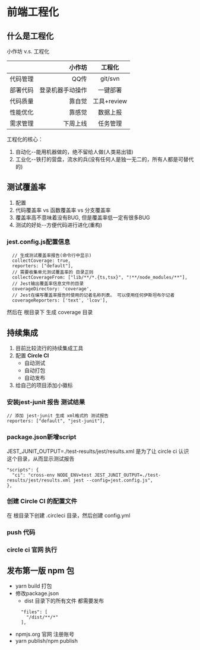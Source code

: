 # 前端工程化
## 什么是工程化
小作坊 v.s. 工程化

|  | 小作坊 | 工程化 |
| :------| ------: | :--------: |
| 代码管理 | QQ传 | git/svn |
| 部署代码 | 登录机器手动操作 | 一键部署 |
| 代码质量 | 靠自觉 | 工具+review |
| 性能优化 | 靠感觉 | 数据上报 |
| 需求管理 | 下周上线 | 任务管理 |
工程化的核心：
 1. 自动化--能用机器做的，绝不留给人做(人类易出错)
 2. 工业化--铁打的营盘，流水的兵(没有任何人是独一无二的，所有人都是可替代的)
 
## 测试覆盖率
 1. 配置
 2. 代码覆盖率 vs 函数覆盖率 vs 分支覆盖率
 3. 覆盖率高不意味着没有BUG, 但是覆盖率低一定有很多BUG
 4. 测试的好处--方便代码进行进化(重构)
### jest.config.js配置信息
```
  // 生成测试覆盖率报告(命令行中显示)
  collectCoverage: true,
  reporters: ["default"],
  // 需要收集单元测试覆盖率的 目录正则
  collectCoverageFrom: ["lib/**/*.{ts,tsx}", "!**/node_modules/**"],
  // Jest输出覆盖率信息文件的目录
  coverageDirectory: 'coverage',
  // Jest在编写覆盖率报告时使用的记者名称列表。 可以使用任何伊斯坦布尔记者
  coverageReporters: ['text', 'lcov'],
```
然后在 根目录下 生成 coverage 目录


## 持续集成
 1. 目前比较流行的持续集成工具
 2. 配置 **Circle CI**
    + 自动测试
    + 自动打包
    + 自动发布
 3. 给自己的项目添加小徽标

### 安装jest-junit 报告 测试结果
```
// 添加 jest-junit 生成 xml格式的 测试报告
reporters: ["default", "jest-junit"],
```
### package.json新增script
JEST_JUNIT_OUTPUT=./test-results/jest/results.xml 是为了让 circle ci 认识这个目录，从而显示测试报告
```
"scripts": {
  "ci": "cross-env NODE_ENV=test JEST_JUNIT_OUTPUT=./test-results/jest/results.xml jest --config=jest.config.js",
},
```
### 创建 Circle CI 的配置文件
在 根目录下创建 .circleci 目录，然后创建 config.yml

### push 代码
### circle ci 官网 执行

## 发布第一版 npm 包

+ yarn build 打包
+ 修改package.json
    + dist 目录下的所有文件 都需要发布
    ```
      "files": [
        "/dist/**/*"
      ],
    ```
+ npmjs.org 官网 注册账号
+ yarn publish/npm publish